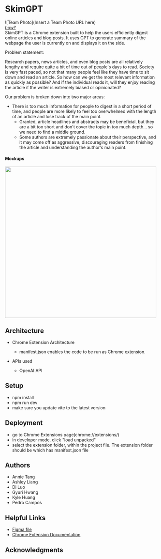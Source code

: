 # SkimGPT

![Team Photo](Insert a Team Photo URL here) <br>
[*how?*](https://help.github.com/articles/about-readmes/#relative-links-and-image-paths-in-readme-files) <br>
SkimGPT is a Chrome extension built to help the users efficiently digest online articles and blog posts. It uses GPT to generate summary of the webpage the user is currently on and displays it on the side.

Problem statement:

Research papers, news articles, and even blog posts are all relatively lengthy and require quite a bit of time out of people's days to read. Society is very fast paced, so not that many people feel like they have time to sit down and read an article. So how can we get the most relevant information as quickly as possible? And if the individual reads it, will they enjoy reading the article if the writer is extremely biased or opinionated?

Our problem is broken down into two major areas:

* There is too much information for people to digest in a short period of time, and people are more likely to feel too overwhelmed with the length of an article and lose track of the main point.
    * Granted, article headlines and abstracts may be beneficial, but they are a bit too short and don't cover the topic in too much depth... so we need to find a middle ground.
    * Some authors are extremely passionate about their perspective, and it may come off as aggressive, discouraging readers from finishing the article and understanding the author's main point.

#### Mockups
<img src="https://hackmd.io/_uploads/HkkgYozr2.png" width="500" />


## Architecture

- Chrome Extension Architecture
    - manifest.json enables the code to be run as Chrome extension.

- APIs used
    - OpenAI API


## Setup
- npm install
- npm run dev
- make sure you update vite to the latest version


## Deployment

- go to Chrome Extensions page(chrome://extensions/)
- In developer mode, click "load unpacked"
- select the extension folder, within the project file. The extension folder should be  which has manifest.json file


## Authors

- Annie Tang
- Ashley Liang
- Di Luo
- Gyuri Hwang
- Kyle Huang
- Pedro Campos

## Helpful Links
- [Figma file](https://www.figma.com/file/D2RiAV9YWDM20AmD7uoDOv/Mockups?type=design&node-id=3%3A2&t=VXWciuczTsUaGeep-1)
- [Chrome Extension Documentation](https://developer.chrome.com/docs/extensions/mv3/getstarted/)

## Acknowledgments

